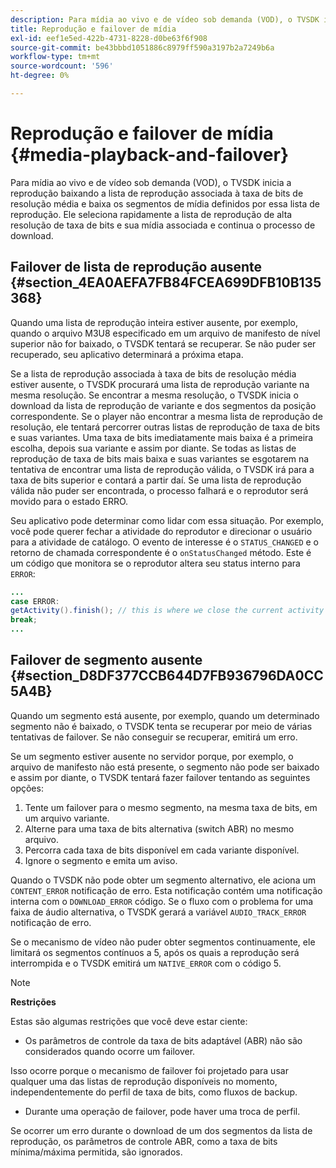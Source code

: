 ```yaml
---
description: Para mídia ao vivo e de vídeo sob demanda (VOD), o TVSDK inicia a reprodução baixando a lista de reprodução associada à taxa de bits de resolução média e baixa os segmentos de mídia definidos por essa lista de reprodução. Ele seleciona rapidamente a lista de reprodução de alta resolução de taxa de bits e sua mídia associada e continua o processo de download.
title: Reprodução e failover de mídia
exl-id: eef1e5ed-422b-4731-8228-d0be63f6f908
source-git-commit: be43bbbd1051886c8979ff590a3197b2a7249b6a
workflow-type: tm+mt
source-wordcount: '596'
ht-degree: 0%

---
```


# Reprodução e failover de mídia {#media-playback-and-failover}

Para mídia ao vivo e de vídeo sob demanda (VOD), o TVSDK inicia a reprodução baixando a lista de reprodução associada à taxa de bits de resolução média e baixa os segmentos de mídia definidos por essa lista de reprodução. Ele seleciona rapidamente a lista de reprodução de alta resolução de taxa de bits e sua mídia associada e continua o processo de download.

## Failover de lista de reprodução ausente {#section_4EA0AEFA7FB84FCEA699DFB10B135368}

Quando uma lista de reprodução inteira estiver ausente, por exemplo, quando o arquivo M3U8 especificado em um arquivo de manifesto de nível superior não for baixado, o TVSDK tentará se recuperar. Se não puder ser recuperado, seu aplicativo determinará a próxima etapa.

Se a lista de reprodução associada à taxa de bits de resolução média estiver ausente, o TVSDK procurará uma lista de reprodução variante na mesma resolução. Se encontrar a mesma resolução, o TVSDK inicia o download da lista de reprodução de variante e dos segmentos da posição correspondente. Se o player não encontrar a mesma lista de reprodução de resolução, ele tentará percorrer outras listas de reprodução de taxa de bits e suas variantes. Uma taxa de bits imediatamente mais baixa é a primeira escolha, depois sua variante e assim por diante. Se todas as listas de reprodução de taxa de bits mais baixa e suas variantes se esgotarem na tentativa de encontrar uma lista de reprodução válida, o TVSDK irá para a taxa de bits superior e contará a partir daí. Se uma lista de reprodução válida não puder ser encontrada, o processo falhará e o reprodutor será movido para o estado ERRO.

Seu aplicativo pode determinar como lidar com essa situação. Por exemplo, você pode querer fechar a atividade do reprodutor e direcionar o usuário para a atividade de catálogo. O evento de interesse é o `STATUS_CHANGED` e o retorno de chamada correspondente é o `onStatusChanged` método. Este é um código que monitora se o reprodutor altera seu status interno para `ERROR`:

```java
... 
case ERROR: 
getActivity().finish(); // this is where we close the current activity (the Player activity) 
break; 
...
```

## Failover de segmento ausente {#section_D8DF377CCB644D7FB936796DA0CC5A4B}

Quando um segmento está ausente, por exemplo, quando um determinado segmento não é baixado, o TVSDK tenta se recuperar por meio de várias tentativas de failover. Se não conseguir se recuperar, emitirá um erro.

Se um segmento estiver ausente no servidor porque, por exemplo, o arquivo de manifesto não está presente, o segmento não pode ser baixado e assim por diante, o TVSDK tentará fazer failover tentando as seguintes opções:

1. Tente um failover para o mesmo segmento, na mesma taxa de bits, em um arquivo variante.
1. Alterne para uma taxa de bits alternativa (switch ABR) no mesmo arquivo.
1. Percorra cada taxa de bits disponível em cada variante disponível.
1. Ignore o segmento e emita um aviso.

Quando o TVSDK não pode obter um segmento alternativo, ele aciona um `CONTENT_ERROR` notificação de erro. Esta notificação contém uma notificação interna com o `DOWNLOAD_ERROR` código. Se o fluxo com o problema for uma faixa de áudio alternativa, o TVSDK gerará a variável `AUDIO_TRACK_ERROR` notificação de erro.

Se o mecanismo de vídeo não puder obter segmentos continuamente, ele limitará os segmentos contínuos a 5, após os quais a reprodução será interrompida e o TVSDK emitirá um `NATIVE_ERROR` com o código 5.

>[!NOTE]
>
>**Restrições**
>
>Estas são algumas restrições que você deve estar ciente:
>
>* Os parâmetros de controle da taxa de bits adaptável (ABR) não são considerados quando ocorre um failover.
>
>  Isso ocorre porque o mecanismo de failover foi projetado para usar qualquer uma das listas de reprodução disponíveis no momento, independentemente do perfil de taxa de bits, como fluxos de backup.
>* Durante uma operação de failover, pode haver uma troca de perfil.
>
>  Se ocorrer um erro durante o download de um dos segmentos da lista de reprodução, os parâmetros de controle ABR, como a taxa de bits mínima/máxima permitida, são ignorados.
